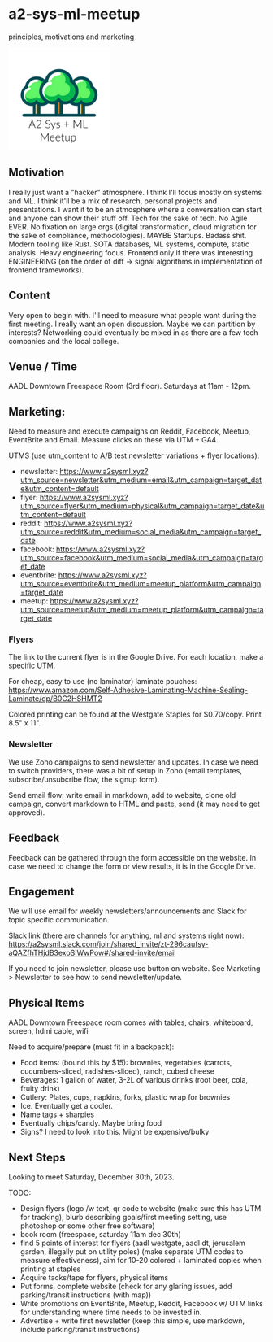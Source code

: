 # a2-sys-ml-meetup
principles, motivations and marketing

<img src="logo.png" alt="Our logo, a few trees with the text 'A2 SYS + ML'" width="200"/>

## Motivation

I really just want a "hacker" atmosphere. I think I'll focus mostly on systems and ML. I think it'll be a mix of research, personal projects and presentations. I want it to be an atmosphere where a conversation can start and anyone can show their stuff off. Tech for the sake of tech. No Agile EVER. No fixation on large orgs (digital transformation, cloud migration for the sake of compliance, methodologies). MAYBE Startups. Badass shit. Modern tooling like Rust. SOTA databases, ML systems, compute, static analysis. Heavy engineering focus. Frontend only if there was interesting ENGINEERING (on the order of diff -> signal algorithms in implementation of frontend frameworks).

## Content

Very open to begin with. I'll need to measure what people want during the first meeting. I really want an open discussion. Maybe we can partition by interests? Networking could eventually be mixed in as there are a few tech companies and the local college.

## Venue / Time

AADL Downtown Freespace Room (3rd floor). Saturdays at 11am - 12pm.

## Marketing:

Need to measure and execute campaigns on Reddit, Facebook, Meetup, EventBrite and Email. Measure clicks on these via UTM + GA4. 

UTMS (use utm_content to A/B test newsletter variations + flyer locations):
- newsletter: https://www.a2sysml.xyz?utm_source=newsletter&utm_medium=email&utm_campaign=target_date&utm_content=default
- flyer: https://www.a2sysml.xyz?utm_source=flyer&utm_medium=physical&utm_campaign=target_date&utm_content=default
- reddit: https://www.a2sysml.xyz?utm_source=reddit&utm_medium=social_media&utm_campaign=target_date
- facebook: https://www.a2sysml.xyz?utm_source=facebook&utm_medium=social_media&utm_campaign=target_date
- eventbrite: https://www.a2sysml.xyz?utm_source=eventbrite&utm_medium=meetup_platform&utm_campaign=target_date
- meetup: https://www.a2sysml.xyz?utm_source=meetup&utm_medium=meetup_platform&utm_campaign=target_date

### Flyers

The link to the current flyer is in the Google Drive. For each location, make a specific UTM.

For cheap, easy to use (no laminator) laminate pouches: https://www.amazon.com/Self-Adhesive-Laminating-Machine-Sealing-Laminate/dp/B0C2HSHMT2

Colored printing can be found at the Westgate Staples for $0.70/copy. Print 8.5" x 11".

### Newsletter

We use Zoho campaigns to send newsletter and updates. In case we need to switch providers, there was a bit of setup in Zoho (email templates, subscribe/unsubcribe flow, the signup form). 

Send email flow: write email in markdown, add to website, clone old campaign, convert markdown to HTML and paste, send (it may need to get approved).

## Feedback

Feedback can be gathered through the form accessible on the website. In case we need to change the form or view results, it is in the Google Drive.

## Engagement

We will use email for weekly newsletters/announcements and Slack for topic specific communication.

Slack link (there are channels for anything, ml and systems right now): https://a2sysml.slack.com/join/shared_invite/zt-296caufsy-aQAZfhTHjdB3exoSIWwPow#/shared-invite/email

If you need to join newsletter, please use button on website. See Marketing > Newsletter to see how to send newsletter/update.

## Physical Items

AADL Downtown Freespace room comes with tables, chairs, whiteboard, screen, hdmi cable, wifi

Need to acquire/prepare (must fit in a backpack):

- Food items: (bound this by $15): brownies, vegetables (carrots, cucumbers-sliced, radishes-sliced), ranch, cubed cheese
- Beverages: 1 gallon of water, 3-2L of various drinks (root beer, cola, fruity drink)
- Cutlery: Plates, cups, napkins, forks, plastic wrap for brownies
- Ice. Eventually get a cooler.
- Name tags + sharpies
- Eventually chips/candy. Maybe bring food
- Signs? I need to look into this. Might be expensive/bulky

## Next Steps

Looking to meet Saturday, December 30th, 2023.

TODO:
- Design flyers (logo /w text, qr code to website (make sure this has UTM for tracking), blurb describing goals/first meeting setting, use photoshop or some other free software)
- book room (freespace, saturday 11am dec 30th)
- find 5 points of interest for flyers (aadl westgate, aadl dt, jerusalem garden, illegally put on utility poles) (make separate UTM codes to measure effectiveness), aim for 10-20 colored + laminated copies when printing at staples
- Acquire tacks/tape for flyers, physical items
- Put forms, complete website (check for any glaring issues, add parking/transit instructions (with map))
- Write promotions on EventBrite, Meetup, Reddit, Facebook w/ UTM links for understanding where time needs to be invested in.
- Advertise + write first newsletter (keep this simple, use markdown, include parking/transit instructions)

